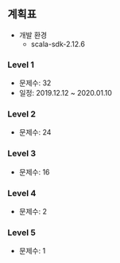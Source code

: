 ## 계획표

* 개발 환경
    * scala-sdk-2.12.6

### Level 1

* 문제수: 32
* 일정: 2019.12.12 ~ 2020.01.10

### Level 2

* 문제수: 24

### Level 3

* 문제수: 16

### Level 4

* 문제수: 2

### Level 5

* 문제수: 1